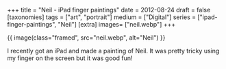 +++
title = "Neil - iPad finger paintings"
date = 2012-08-24
draft =  false
[taxonomies]
tags = ["art", "portrait"]
medium = ["Digital"]
series = ["ipad-finger-paintings", "Neil"]
[extra]
images= ["neil.webp"]
+++

{{ image(class="framed", src="neil.webp", alt="Neil") }}

I recently got an iPad and made a painting of Neil. It was pretty tricky using my finger on the screen but it was good fun!
